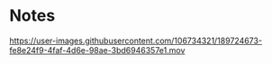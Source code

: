 # Notes


https://user-images.githubusercontent.com/106734321/189724673-fe8e24f9-4faf-4d6e-98ae-3bd6946357e1.mov


